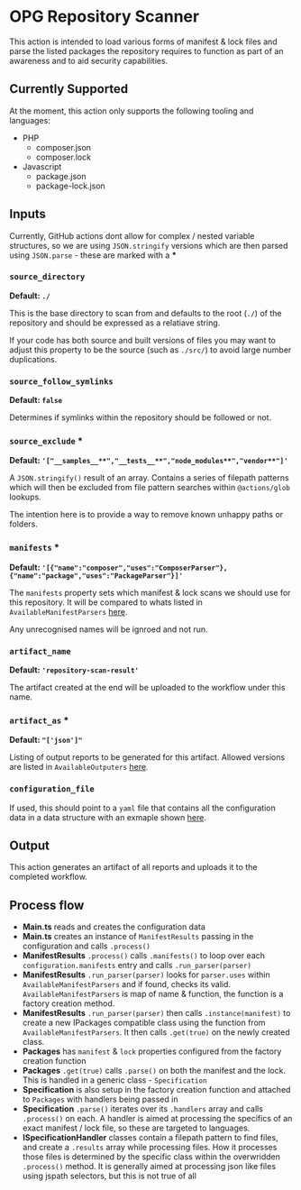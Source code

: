 # OPG Repository Scanner

This action is intended to load various forms of manifest & lock files and parse the listed packages the repository requires to function as part of an awareness and to aid security capabilities.

## Currently Supported

At the moment, this action only supports the following tooling and languages:

- PHP
    - composer.json
    - composer.lock
- Javascript
    - package.json
    - package-lock.json

## Inputs

Currently, GitHub actions dont allow for complex / nested variable structures, so we are using `JSON.stringify` versions which are then parsed using `JSON.parse` - these are marked with a **\***

### `source_directory`

**Default: `./`**

This is the base directory to scan from and defaults to the root (`./`) of the repository and should be expressed as a relatiave string.

If your code has both source and built versions of files you may want to adjust this property to be the source (such as `./src/`) to avoid large number duplications.

### `source_follow_symlinks`

**Default: `false`**

Determines if symlinks within the repository should be followed or not.

### `source_exclude` **\***

**Default: `'["__samples__**","__tests__**","node_modules**","vendor**"]'`**

A `JSON.stringify()` result of an array. Contains a series of filepath patterns which will then be excluded from file pattern searches within `@actions/glob` lookups.

The intention here is to provide a way to remove known unhappy paths or folders.

### `manifests` **\***

**Default: `'[{"name":"composer","uses":"ComposerParser"},{"name":"package","uses":"PackageParser"}]'`**

The `manifests` property sets which manifest & lock scans we should use for this repository. It will be compared to whats listed in `AvailableManifestParsers` [here](https://github.com/ministryofjustice/opg-repository-scanner/blob/main/src/manifestresults/AvailableManifestsParsers.ts).

Any unrecognised names will be ignroed and not run.


### `artifact_name`

**Default: `'repository-scan-result'`**

The artifact created at the end will be uploaded to the workflow under this name.

### `artifact_as` **\***

**Default: `"['json']"`**

Listing of output reports to be generated for this artifact. Allowed versions are listed in `AvailableOutputers` [here](https://github.com/ministryofjustice/opg-repository-scanner/blob/main/src/outputer/index.ts).


### `configuration_file`

If used, this should point to a `yaml` file that contains all the configuration data in a data structure with an exmaple shown [here](https://github.com/ministryofjustice/opg-repository-scanner/tree/main/__samples__/config/valid/sample.yml).


## Output

This action generates an artifact of all reports and uploads it to the completed workflow.



## Process flow

- **Main.ts** reads and creates the configuration data
- **Main.ts** creates an instance of `ManifestResults` passing in the configuration and calls `.process()`
- **ManifestResults** `.process()` calls `.manifests()` to loop over each `configuration.manifests` entry and calls `.run_parser(parser)`
- **ManifestResults** `.run_parser(parser)` looks for `parser.uses` within `AvailableManifestParsers` and if found, checks its valid. `AvailableManifestParsers` is map of name & function, the function is a factory creation method.
- **ManifestResults** `.run_parser(parser)` then calls `.instance(manifest)` to create a new IPackages compatible class using the function from `AvailableManifestParsers`. It then calls `.get(true)` on the newly created class.
- **Packages** has `manifest` & `lock` properties configured from the factory creation function
- **Packages** `.get(true)` calls `.parse()` on both the manifest and the lock. This is handled in a generic class - `Specification`
- **Specification** is also setup in the factory creation function and attached to `Packages` with handlers being passed in
- **Specification** `.parse()` iterates over its `.handlers` array and calls `.process()` on each. A handler is aimed at processing the specifics of an exact manifest / lock file, so these are targeted to languages.
- **ISpecificationHandler** classes contain a filepath pattern to find files, and create a `.results` array while processing files. How it processes those files is determined by the specific class within the overwridden `.process()` method. It is generally aimed at processing json like files using jspath selectors, but this is not true of all

